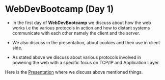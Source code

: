 # WebDevBootcamp (Day 1)

* In the first day of **WebDevBootcamp** we discuss about how the web works i.e the various protocols in action and how to distant systems communicate with each other namely the client and the server.

* We also discuss in the presentation, about cookies and their use in client side.

* As stated above we discuss about various protocols involved in powering the web with a specific focus on TCP/IP and Application Layer.

Here is the [Presentation](https://drive.google.com/file/d/12YkChUU-cm2IsbxoBgYi4ZYA1973JlJ4/view?usp=sharing) where we discuss above mentioned things.
